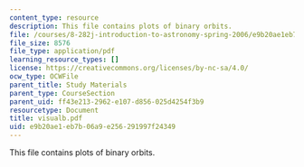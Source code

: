 ```yaml
---
content_type: resource
description: This file contains plots of binary orbits.
file: /courses/8-282j-introduction-to-astronomy-spring-2006/e9b20ae1eb7b06a9e256291997f24349_visualb.pdf
file_size: 8576
file_type: application/pdf
learning_resource_types: []
license: https://creativecommons.org/licenses/by-nc-sa/4.0/
ocw_type: OCWFile
parent_title: Study Materials
parent_type: CourseSection
parent_uid: ff43e213-2962-e107-d856-025d4254f3b9
resourcetype: Document
title: visualb.pdf
uid: e9b20ae1-eb7b-06a9-e256-291997f24349
---
```

This file contains plots of binary orbits.